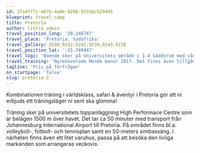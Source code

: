 ```yaml
---
id: 37a4ff7c-467b-4a8e-8296-93358c6204d6
blueprint: travel_camp
title: Pretoria
author: little_admin
travel_position_long: '28.246747'
travel_place: 'Pretoria, Sydafrika'
travel_gallery: 9240;9242;9241;9239;9243;9238
travel_position_lat: '-25.749447'
travel_logi: 'Boende sker på Universitets område i 1-4 bäddsrum med våningssängar. Rummen har dusch/WC, TV och luftkonditionering. Buffémåltider serveras i anslutning till boendet.'
travel_training: 'Nyrenoverade Mondo banor 2017. Det finns även tillgång till gym.'
tagline: 'Pris på förfrågan'
on_startpage: 'false'
slug: pretoria-2
---
```

<p>Kombinationen träning i världsklass, safari &amp; äventyr i Pretoria gör att ni erbjuds ett träningsläger ni sent ska glömma!</p>
<p>Träning sker på universitetets toppanläggning High Performace Centre som är belägen 1500 m över havet. Det tar ca 50 minuter med transport från Johannesburg International Airport till Pretoria. På området finns bl.a. volleyboll-, fotboll- och tennisplan samt en 50-meters simbassäng. I närheten finns även ett litet varuhus, passa på att besöka den livliga markanden som arrangeras veckovis.</p>
